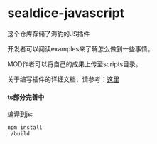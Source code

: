 # sealdice-javascript
这个仓库存储了海豹的JS插件



开发者可以阅读examples来了解怎么做到一些事情。

MOD作者可以将自己的成果上传至scripts目录。

关于编写插件的详细文档，请参考：[这里](https://sealdice.github.io/sealdice-manual-next/advanced/js_start.html)

#### ts部分完善中

编译到js:

```
npm install
./build
```
